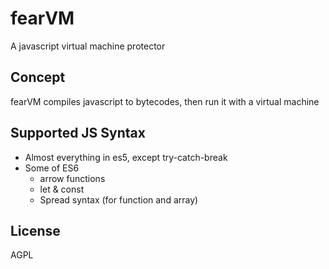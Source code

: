 # fearVM
A javascript virtual machine protector

## Concept
fearVM compiles javascript to bytecodes, then run it with a virtual machine

## Supported JS Syntax
* Almost everything in es5, except try-catch-break
* Some of ES6
  * arrow functions
  * let & const
  * Spread syntax (for function and array)

## License
AGPL
